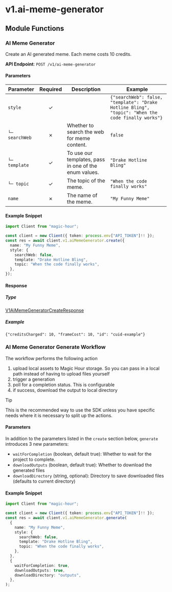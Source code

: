 # v1.ai-meme-generator

## Module Functions
### AI Meme Generator <a name="create"></a>

Create an AI generated meme. Each meme costs 10 credits.

**API Endpoint**: `POST /v1/ai-meme-generator`

#### Parameters

| Parameter | Required | Description | Example |
|-----------|:--------:|-------------|--------|
| `style` | ✓ |  | `{"searchWeb": false, "template": "Drake Hotline Bling", "topic": "When the code finally works"}` |
| `└─ searchWeb` | ✗ | Whether to search the web for meme content. | `false` |
| `└─ template` | ✓ | To use our templates, pass in one of the enum values. | `"Drake Hotline Bling"` |
| `└─ topic` | ✓ | The topic of the meme. | `"When the code finally works"` |
| `name` | ✗ | The name of the meme. | `"My Funny Meme"` |

#### Example Snippet

```typescript
import Client from "magic-hour";

const client = new Client({ token: process.env["API_TOKEN"]!! });
const res = await client.v1.aiMemeGenerator.create({
  name: "My Funny Meme",
  style: {
    searchWeb: false,
    template: "Drake Hotline Bling",
    topic: "When the code finally works",
  },
});

```

#### Response

##### Type
[V1AiMemeGeneratorCreateResponse](/src/types/v1-ai-meme-generator-create-response.ts)

##### Example
`{"creditsCharged": 10, "frameCost": 10, "id": "cuid-example"}`
<!-- CUSTOM DOCS START -->
### AI Meme Generator Generate Workflow <a name="generate"></a>

The workflow performs the following action

1. upload local assets to Magic Hour storage. So you can pass in a local path instead of having to upload files yourself
2. trigger a generation
3. poll for a completion status. This is configurable
4. if success, download the output to local directory

> [!TIP]
> This is the recommended way to use the SDK unless you have specific needs where it is necessary to split up the actions.

#### Parameters

In addition to the parameters listed in the `create` section below, `generate` introduces 3 new parameters:

- `waitForCompletion` (boolean, default true): Whether to wait for the project to complete.
- `downloadOutputs` (boolean, default true): Whether to download the generated files
- `downloadDirectory` (string, optional): Directory to save downloaded files (defaults to current directory)

#### Example Snippet

```typescript
import Client from "magic-hour";

const client = new Client({ token: process.env["API_TOKEN"]!! });
const res = await client.v1.aiMemeGenerator.generate(
  {
    name: "My Funny Meme",
    style: {
      searchWeb: false,
      template: "Drake Hotline Bling",
      topic: "When the code finally works",
    },
  },
  {
    waitForCompletion: true,
    downloadOutputs: true,
    downloadDirectory: "outputs",
  },
);

```

<!-- CUSTOM DOCS END -->

